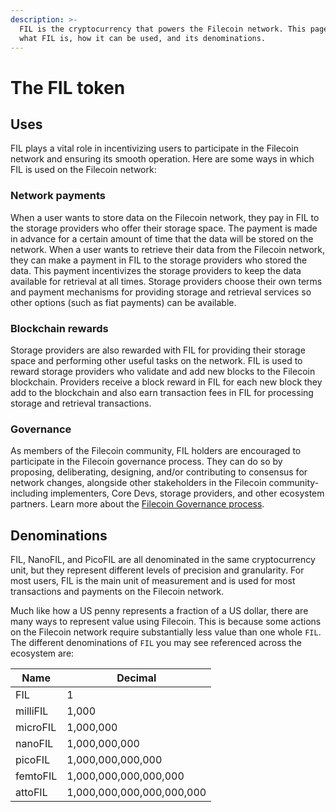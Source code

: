 ```yaml
---
description: >-
  FIL is the cryptocurrency that powers the Filecoin network. This page explains
  what FIL is, how it can be used, and its denominations.
---
```


# The FIL token

## Uses

FIL plays a vital role in incentivizing users to participate in the Filecoin network and ensuring its smooth operation. Here are some ways in which FIL is used on the Filecoin network:

### Network payments

When a user wants to store data on the Filecoin network, they pay in FIL to the storage providers who offer their storage space. The payment is made in advance for a certain amount of time that the data will be stored on the network. 
When a user wants to retrieve their data from the Filecoin network, they can make a payment in FIL to the storage providers who stored the data. This payment incentivizes the storage providers to keep the data available for retrieval at all times. 
Storage providers choose their own terms and payment mechanisms for providing storage and retrieval services so other options (such as fiat payments) can be available.


### Blockchain rewards

Storage providers are also rewarded with FIL for providing their storage space and performing other useful tasks on the network. FIL is used to reward storage providers who validate and add new blocks to the Filecoin blockchain. Providers receive a block reward in FIL for each new block they add to the blockchain and also earn transaction fees in FIL for processing storage and retrieval transactions.

### Governance

As members of the Filecoin community, FIL holders are encouraged to participate in the Filecoin governance process.  They can do so by proposing, deliberating, designing, and/or contributing to consensus for network changes, alongside other stakeholders in the Filecoin community- including implementers, Core Devs, storage providers, and other ecosystem partners. Learn more about the [Filecoin Governance process](https://fil.org/governance).

## Denominations

FIL, NanoFIL, and PicoFIL are all denominated in the same cryptocurrency unit, but they represent different levels of precision and granularity. For most users, FIL is the main unit of measurement and is used for most transactions and payments on the Filecoin network.

Much like how a US penny represents a fraction of a US dollar, there are many ways to represent value using Filecoin. This is because some actions on the Filecoin network require substantially less value than one whole `FIL`. The different denominations of `FIL` you may see referenced across the ecosystem are:

| Name     | Decimal                   |
| -------- | ------------------------- |
| FIL      | 1                         |
| milliFIL | 1,000                     |
| microFIL | 1,000,000                 |
| nanoFIL  | 1,000,000,000             |
| picoFIL  | 1,000,000,000,000         |
| femtoFIL | 1,000,000,000,000,000     |
| attoFIL  | 1,000,000,000,000,000,000 |
